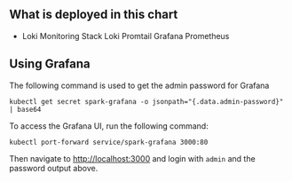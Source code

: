<!-- TODO: Add info on how to deploy this chart via Helm in a local development environment -->

## What is deployed in this chart ##

* Loki Monitoring Stack
    Loki
    Promtail
    Grafana
    Prometheus


## Using Grafana
The following command is used to get the admin password for Grafana
```
kubectl get secret spark-grafana -o jsonpath="{.data.admin-password}" | base64
```

To access the Grafana UI, run the following command:
```
kubectl port-forward service/spark-grafana 3000:80
```

Then navigate to [http://localhost:3000](http://localhost:3000) and login with `admin` and the password output above.